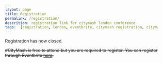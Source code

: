 ```yaml
---
layout: page
title: Registration
permalink: /registration/
descrition: registration link for citymash london conference
tags:  [registration, london, eventbrite, citymash registration, citymash, city university]
---
```


Registration has now closed. 

~~\#CityMash is free to attend but you are required to register. You can register through Eventbrite [here](http://www.eventbrite.co.uk/e/citymash-libraries-and-technology-unconference-tickets-16584911918).~~
